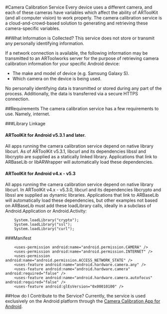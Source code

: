 #Camera Calibration Service
Every device uses a different camera, and each of these cameras have variables which affect the ability of ARToolKit (and all computer vision) to work properly. The camera calibration service is a cloud-and-crowd-based solution to generating and retrieving these camera-specific variables.

##What Information is Collected?
This service does not store or transmit any personally identifying information.

If a network connection is available, the following information may be transmitted to an ARToolworks server for the purpose of retrieving camera calibration information for your specific Android device:

-   The make and model of device (e.g. Samsung Galaxy S).
-   Which camera on the device is being used.

No personally identifying data is transmitted or stored during any part of the process. Additionally, the data is transferred via a secure HTTPS connection.

##Requirements
The camera calibration service has a few requirements to use. Namely, internet.

###Library Linkage
#### ARToolKit for Android v5.3.1 and later.
All apps running the camera calibration service depend on native library libcurl. As of ARToolKit v5.3.1, libcurl and its dependencies libssl and libcrypto are supplied as a statically linked library. Applications that link to ARBaseLib or libARWrapper will automatically load these dependencies.

#### ARToolKit for Android v4.x - v5.3
All apps running the camera calibration service depend on native library libcurl. In ARToolKit v4.x - v5.3.0, libcurl and its dependencies libcrypto and libssl are supplied as dynamic libraries. Applications that link to ARBaseLib will automatically load these dependencies, but other examples not based on ARBaseLib must add these loadLibrary calls, ideally in a subclass of Android.Application or Android.Activity:
```
    System.loadLibrary("crypto");
    System.loadLibrary("ssl");
    System.loadLibrary("curl");
```

###Manifest
```
    <uses-permission android:name="android.permission.CAMERA" />
    <uses-permission android:name="android.permission.INTERNET" />
    <uses-permission android:name="android.permission.ACCESS_NETWORK_STATE" />
    <uses-feature android:name="android.hardware.camera.any" />
    <uses-feature android:name="android.hardware.camera" android:required="false" />
    <uses-feature android:name="android.hardware.camera.autofocus" android:required="false" />
    <uses-feature android:glEsVersion="0x00010100" />
```

##How do I Contribute to the Service?
Currently, the service is used exclusively on the Android platform through the [Camera Calibration App for Android][calib_app].

[calib_app]: ./android_camera_calibration.md

